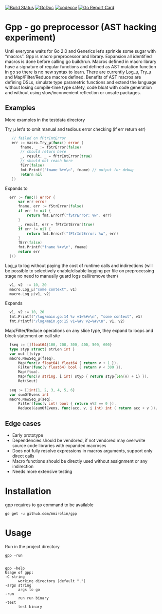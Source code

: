 [![Build Status](https://travis-ci.org/mmirolim/gpp.svg)](https://travis-ci.org/mmirolim/gpp)
[![GoDoc](https://godoc.org/github.com/mmirolim/gpp?status.svg)](http://godoc.org/github.com/mmirolim/gpp)
[![codecov](https://codecov.io/gh/mmirolim/gpp/branch/master/graph/badge.svg)](https://codecov.io/gh/mmirolim/gpp)
[![Go Report Card](https://goreportcard.com/badge/github.com/mmirolim/gpp)](https://goreportcard.com/badge/github.com/mmirolim/gpp)

# Gpp - go preprocessor (AST hacking experiment)

Until everyone waits for Go 2.0 and Generics let’s sprinkle some sugar with “macros”. Gpp is macro preprocessor and library. Expansion all identified macros is done before calling go build/run. Macros defined in macro library have a signature of regular functions and defined as AST mutation function in go so there is no new syntax to learn. There are currently Log_μ, Try_μ and Map/Filter/Reduce macros defined. Benefits of AST macros are defining DSLs, simulate type parametric functions and extend the language without losing compile-time type safety, code bloat with code generation and without using slow/inconvenient reflection or unsafe packages.
	
## Examples

 More examples in the testdata directory
 
 Try_μ let's to omit manual and tedious error checking (if err return err)
 ```go
	// failed on fPtrIntError
	err := macro.Try_μ(func() error {
		fname, _ := fStrError(false)
		// should return here
		_, result, _ = fPtrIntError(true)
		// should not reach here
		fErr(false)
		fmt.Printf("fname %+v\n", fname) // output for debug
		return nil
	})
  ```	
  Expands to 
  
  ```go
	err := func() error {
		var err error
		fname, err := fStrError(false)
		if err != nil {
			return fmt.Errorf("fStrError: %w", err)
		}
		_, result, err = fPtrIntError(true)
		if err != nil {
			return fmt.Errorf("fPtrIntError: %w", err)
		}
		fErr(false)
		fmt.Printf("fname %+v\n", fname)
		return err
	}()
  ```
	
  Log_μ to log without paying the cost of runtime calls and indirections (will be possible to selectively enable/disable logging per file on preprocessing stage no need to manually guard logs call/remove them)
  
  ```go
	v1, v2  := 10, 20
	macro.Log_μ("some context", v1)
	macro.Log_μ(v1, v2)
  ```
  
  Expands
  
  ```go
	v1, v2 := 10, 20
	fmt.Printf("/log/main.go:14 %v v1=%#v\n", "some context", v1)
	fmt.Printf("/log/main.go:15 v1=%#v v2=%#v\n", v1, v2)
  ```

  Map/Filter/Reduce operations on any slice type, they expand to loops and block statement on call site
  
  ```go
	fseq := []float64{100, 200, 300, 400, 500, 600}
	type styp struct{ strLen int }
	var out []styp
	macro.NewSeq_μ(fseq).
		Map(func(v float64) float64 { return v + 1 }).
		Filter(func(v float64) bool { return v < 300 }).
		Map(ftoa).
		Map(func(v string, i int) styp { return styp{len(v) + i} }).
		Ret(&out)
	
	seq := []int{1, 2, 3, 4, 5, 6}
	var sumOfEvens int
	macro.NewSeq_μ(seq).
		Filter(func(v int) bool { return v%2 == 0 }).
		Reduce(&sumOfEvens, func(acc, v, i int) int { return acc + v }).
  ```

## Edge cases

- Early prototype
- Dependencies should be vendored, if not vendored may overwrite source code libraries 
  with expanded macroses
- Does not fully resolve expressions in macros arguments, support only direct calls
- Macro functions should be directly used without assignment or any indirection
- Needs more extensive testing

# Installation
	
 gpp requires to go command to be available
	
	go get -u github.com/mmirolim/gpp

	
# Usage
	
 Run in the project directory

	gpp -run


	gpp -help
	Usage of gpp:
	-C string
		  working directory (default ".")
	-args string
		  args to go
	-run
		  run run binary
	-test
		  test binary


